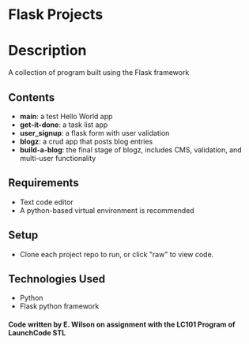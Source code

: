 # Flask Projects

# Description
A collection of program built using the Flask framework

## Contents
* **main**: a test Hello World app
* **get-it-done**: a task list app
* **user_signup**: a flask form with user validation
* **blogz**: a crud app that posts blog entries
* **build-a-blog**: the final stage of blogz, includes CMS, validation, and multi-user functionality

## Requirements
* Text code editor
* A python-based virtual environment is recommended

## Setup
* Clone each project repo to run, or click "raw" to view code.

## Technologies Used
* Python
* Flask python framework

#### Code written by E. Wilson on assignment with the LC101 Program of LaunchCode STL
